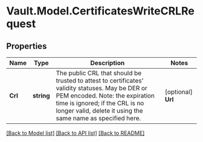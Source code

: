 # Vault.Model.CertificatesWriteCRLRequest

## Properties

Name | Type | Description | Notes
------------ | ------------- | ------------- | -------------
**Crl** | **string** | The public CRL that should be trusted to attest to certificates&#x27; validity statuses. May be DER or PEM encoded. Note: the expiration time is ignored; if the CRL is no longer valid, delete it using the same name as specified here. | [optional] **Url** | **string** | The URL of a CRL distribution point. Only one of &#x27;crl&#x27; or &#x27;url&#x27; parameters should be specified. | [optional] 

[[Back to Model list]](../README.md#documentation-for-models) [[Back to API list]](../README.md#documentation-for-api-endpoints) [[Back to README]](../README.md)

